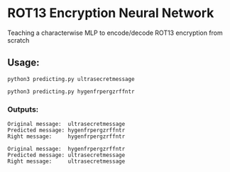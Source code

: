 # ROT13 Encryption Neural Network
Teaching a characterwise MLP to encode/decode ROT13 encryption from scratch

## Usage:

`python3 predicting.py ultrasecretmessage`

`python3 predicting.py hygenfrpergzrffntr`

### Outputs:
```
Original message:  ultrasecretmessage
Predicted message: hygenfrpergzrffntr
Right message:	   hygenfrpergzrffntr
```

```
Original message:  hygenfrpergzrffntr
Predicted message: ultrasecretmessage
Right message:	   ultrasecretmessage
```

